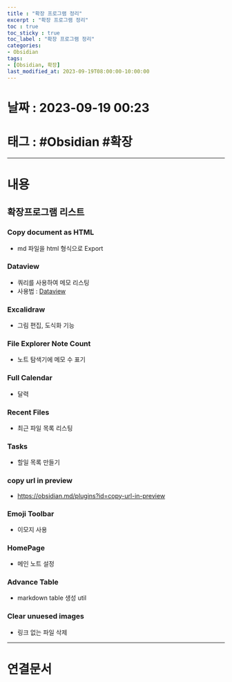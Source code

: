 ```yaml
---
title : "확장 프로그램 정리"
excerpt : "확장 프로그램 정리"
toc : true
toc_sticky : true
toc_label : "확장 프로그램 정리"
categories:
- Obsidian
tags:
- [Obsidian, 확장]
last_modified_at: 2023-09-19T08:00:00-10:00:00
---
```


# 날짜 : 2023-09-19 00:23

# 태그 : #Obsidian #확장
---

# 내용

## 확장프로그램 리스트

### Copy document as HTML
-  md 파일을 html 형식으로 Export

### Dataview
- 쿼리를 사용하여 메모 리스팅
-  사용법 : [Dataview](../../obsidian/Obsidian-Dataview)

### Excalidraw
- 그림 편집, 도식화 기능

### File Explorer Note Count
- 노트 탐색기에 메모 수 표기

### Full Calendar
- 달력

### Recent Files
- 최근 파일 목록 리스팅

### Tasks
- 할일 목록 만들기

### copy url in preview
- https://obsidian.md/plugins?id=copy-url-in-preview

### Emoji Toolbar
- 이모지 사용

### HomePage
- 메인 노트 설정

### Advance Table
- markdown table 생성 util

### Clear unuesed images
- 링크 없는 파일 삭제

---

# 연결문서

